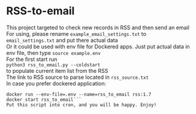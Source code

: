 # RSS-to-email
This project targeted to check new records in RSS and then send an email  
For using, please rename ```example_email_settings.txt``` to ```email_settings.txt``` and put there actual data  
Or it could be used with env file for Dockered apps. Just put actual data in env file, then type ```source example.env```  
For the first start run  
```python3 rss_to_email.py --coldstart```  
to populate current item list from the RSS  
The link to RSS source to parse located in ```rss_source.txt```  
In case you prefer dockered application:  
```docker build -t rss:1.7 .  
docker run --env-file=.env --name=rss_to_email rss:1.7  
docker start rss_to_email```
Put this script into cron, and you will be happy. Enjoy!
